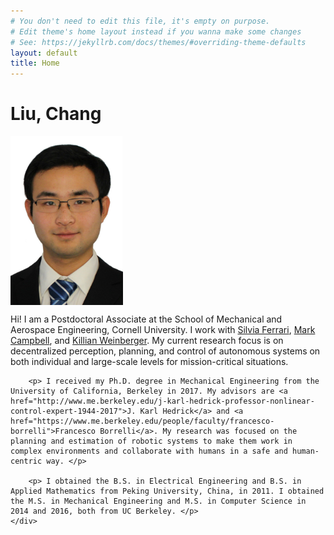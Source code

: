 ```yaml
---
# You don't need to edit this file, it's empty on purpose.
# Edit theme's home layout instead if you wanna make some changes
# See: https://jekyllrb.com/docs/themes/#overriding-theme-defaults
layout: default
title: Home
---
```


<h1> Liu, Chang </h1>

<div class="home-row">
	<div class = "home-column-left">
		<img src="./images/ChangLiu.jpg" style="width:180px;height:270px;vertical-align: middle;">
	</div>
	<div class = "home-column-right">
		<p> Hi! I am a Postdoctoral Associate at the School of Mechanical and Aerospace Engineering, Cornell University. I work with <a href="http://lisc.mae.cornell.edu/wordpress/?page_id=33">Silvia Ferrari</a>, <a href="https://campbell.mae.cornell.edu/research-group/mark-campbell">Mark Campbell</a>, and <a href="https://www.cs.cornell.edu/~kilian/">Killian Weinberger</a>. My current research focus is on decentralized perception, planning, and control of autonomous systems on both individual and large-scale levels for mission-critical situations. </p>

		<p> I received my Ph.D. degree in Mechanical Engineering from the University of California, Berkeley in 2017. My advisors are <a href="http://www.me.berkeley.edu/j-karl-hedrick-professor-nonlinear-control-expert-1944-2017">J. Karl Hedrick</a> and <a href="https://www.me.berkeley.edu/people/faculty/francesco-borrelli">Francesco Borrelli</a>. My research was focused on the planning and estimation of robotic systems to make them work in complex environments and collaborate with humans in a safe and human-centric way. </p>

		<p> I obtained the B.S. in Electrical Engineering and B.S. in Applied Mathematics from Peking University, China, in 2011. I obtained the M.S. in Mechanical Engineering and M.S. in Computer Science in 2014 and 2016, both from UC Berkeley. </p>
	</div>
</div>